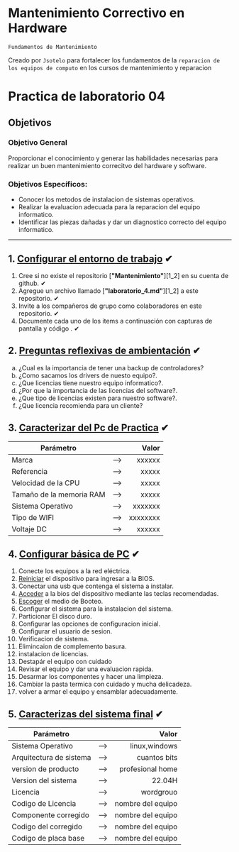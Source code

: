 # Mantenimiento Correctivo en Hardware 
<p><code>Fundamentos de Mantenimiento</code></p>

<p>Creado por <code>Jsotelo</code> para fortalecer los fundamentos de la <code>reparacion de los equipos de computo</code> en los cursos de mantenimiento y reparacion </p>

# Practica de laboratorio 04

## Objetivos

### Objetivo General
Proporcionar el conocimiento y generar las habilidades necesarias para realizar un buen mantenimiento correcitvo del hardware y software. 

### Objetivos Específicos:
- Conocer los metodos de instalacion de sistemas operativos.
- Realizar la evaluacion adecuada para la reparacion del equipo informatico.
- Identificar las piezas dañadas y dar un diagnostico correcto del equipo informatico.

---
## 1. [Configurar el entorno de trabajo](#) ✔
1. Cree si no existe el repositorio [__"Mantenimiento"__][1_2] en su cuenta de github. ✔
1. Agregue un archivo llamado [__"laboratorio_4.md"__][1_2] a este repositorio. ✔
1. Invite a los compañeros de grupo como colaboradores en este repositorio. ✔
1. Documente cada uno de los items a continuación con capturas de pantalla y código . ✔


## 2. [Preguntas reflexivas de ambientación](#) ✔

<ol type="a">

<li>¿Cual es la importancia de tener una backup de controladores?</li>
<li>¿Como sacamos los drivers de nuesto equipo?.</li>
<li>¿Que licencias tiene nuestro equipo informatico?.</li>
<li>¿Por que la importancia de las licencias del software?.</li>
<li>¿Que tipo de licencias existen para nuestro software?.</li>
<li>¿Que licencia recomienda para un cliente?</li>

</ol>


## 3. [Caracterizar del Pc de Practica](#) ✔
|Parámetro||Valor|
|--|:--:|--:|
|Marca|-->|xxxxxx|
|Referencia|-->|xxxxx|
|Velocidad de la CPU|-->|xxxxx|
|Tamaño de la memoria RAM|-->|xxxxx|
|Sistema Operativo|-->|xxxxxxx|
|Tipo de WIFI|-->|xxxxxxxx|
|Voltaje DC|-->|xxxxxx|


## 4. [Configurar básica de PC](#) ✔
1. Conecte los equipos a la red eléctrica.
2. [Reiniciar][4_1] el dispositivo para ingresar a la BIOS.
3. Conectar una usb que contenga el sistema a instalar.
4. [Acceder][4_2] a la bios del dispositivo mediante las teclas recomendadas.
5. [Escoger][4_3] el medio de Booteo.
6. Configurar el sistema para la instalacion del sistema.
7. Particionar El disco duro.
8. Configurar las opciones de configuracion inicial.
9. Configurar el usuario de sesion.
10. Verificacion de sistema.
11. Elimincaion de complemento basura.
12. instalacion de licencias.
13. Destapár el equipo con cuidado
14. Revisar el equipo y dar una evaluacion rapida.
15. Desarmar los componentes y hacer una limpieza.
16. Cambiar la pasta termica con cuidado y mucha delicadeza.
17. volver a armar el equipo y ensamblar adecuadamente.

## 5. [Caracterizas del sistema final](#) ✔

|Parámetro||Valor|
|--|:--:|--:|
|Sistema Operativo|-->|linux,windows|
|Arquitectura de sistema|-->|cuantos bits|
|version de producto|-->|profesional home|
|Version del sistema|-->|22.04H|
|Licencia|-->|wordgrouo|
|Codigo de Licencia|-->|nombre del equipo|
|Componente corregido|-->|nombre del equipo|
|Codigo del corregido|-->|nombre del equipo|
|Codigo de placa base|-->|nombre del equipo|




[psk]:https://es.wikipedia.org/wiki/Pre-shared_key
[dhcp]:https://es.wikipedia.org/wiki/Protocolo_de_configuraci%C3%B3n_din%C3%A1mica_de_host
[wlan]:https://es.wikipedia.org/wiki/Red_de_%C3%A1rea_local_inal%C3%A1mbrica
[4_1]:https://www.elespanol.com/elandroidelibre/tutoriales/20230620/truco-oculto-reiniciar-ordenador-windows-bloqueado-conoce/772922871_0.html#:~:text=En%20ese%20caso%2C%20el%20truco,acceso%20al%20administrador%20de%20tareas.
[4_2]:https://www.ionos.es/digitalguide/servidores/configuracion/entrar-en-la-bios/
[4_3]:https://support.microsoft.com/es-es/windows/crear-medios-de-instalaci%C3%B3n-de-windows-99a58364-8c02-206f-aa6f-40c3b507420d

[4_4]:https://learn.microsoft.com/en-us/windows-server/administration/windows-commands/tracert
[4_5]:https://www.tp-link.com/co/home-networking/wifi-router/tl-wr840n/
[6_1]:https://consumer.huawei.com/co/support/content/es-us15855743/
[6_2]:https://forum.huawei.com/enterprise/es/%C2%BFc%C3%B3mo-iniciar-sesi%C3%B3n-en-ont-de-huawei/thread/636939-100243
[6_3]:https://play.google.com/store/apps/details?id=com.lipinic.ping&hl=es_419&gl=US
[6_4]:https://docs.python.org/3.10/library/http.server.html
[6_5]:https://support.huawei.com/enterprise/es/access-network/echolife-hg8546m-pid-21465065
[8_1]:https://wiki.mikrotik.com/wiki/Manual:Reset
[8_2]:https://wiki.mikrotik.com/wiki/Manual:Winbox
[8_3]:https://wiki.mikrotik.com/wiki/Manual:Interface/Ethernet
[8_4]:https://wiki.mikrotik.com/wiki/Manual:Interface/Bridge
[8_5]:https://wiki.mikrotik.com/wiki/Manual:IP/Address
[8_6]:https://wiki.mikrotik.com/wiki/Manual:IP/Pools
[8_7]:https://wiki.mikrotik.com/wiki/Manual:Tools/Ping
[8_8]:https://wiki.mikrotik.com/wiki/Manual:Troubleshooting_tools
